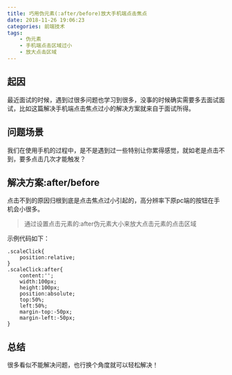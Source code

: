 ```yaml
---
title: 巧用伪元素(:after/before)放大手机端点击焦点
date: 2018-11-26 19:06:23
categories: 前端技术
tags:
	- 伪元素
	- 手机端点击区域过小
	- 放大点击区域
---
```


## 起因
最近面试的时候，遇到过很多问题也学习到很多，没事的时候确实需要多去面试面试，比如这篇解决手机端点击焦点过小的解决方案就来自于面试所得。


## 问题场景
我们在使用手机的过程中，是不是遇到过一些特别让你累得感觉，就如老是点击不到，要多点击几次才能触发？


## 解决方案:after/before
点击不到的原因归根到底是点击焦点过小引起的，高分辨率下原pc端的按钮在手机会小很多。
> 通过设置点击元素的:after伪元素大小来放大点击元素的点击区域

示例代码如下：
```
.scaleClick{
	position:relative;
}
.scaleClick:after{
	content:'';
	width:100px;
	height:100px;
	position:absolute;
	top:50%;
	left:50%;
	margin-top:-50px;
	margin-left:-50px;
}

```


## 总结
很多看似不能解决问题，也行换个角度就可以轻松解决！